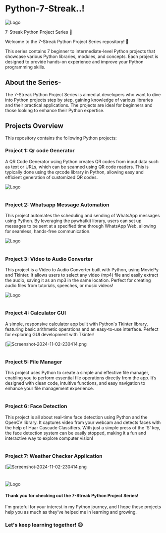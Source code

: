 
# Python-7-Streak..!

![Logo](https://i.postimg.cc/FzyCHwGc/main1.jpg)


7-Streak Python Project Series 🚀

Welcome to the 7-Streak Python Project Series repository! 🎉

This series contains 7 beginner to intermediate-level Python projects that showcase various Python libraries, modules, and concepts. Each project is designed to provide hands-on experience and improve your Python programming skills.

##  About the Series-

The 7-Streak Python Project Series is aimed at developers who want to dive into Python projects step by step, gaining knowledge of various libraries and their practical applications. The projects are ideal for beginners and those looking to enhance their Python expertise.

## Projects Overview
This repository contains the following Python projects:

### Project 1: Qr code Generator 
A QR Code Generator using Python creates QR codes from input data such as text or URLs, which can be scanned using QR code readers. This is typically done using the qrcode library in Python, allowing easy and efficient generation of customized QR codes.


![Logo](https://i.postimg.cc/nV6xKSq5/Screenshot-2024-10-24-143022.png)


#

### Project 2: Whatsapp Message Automation

This project automates the scheduling and sending of WhatsApp messages using Python. By leveraging the pywhatkit library, users can set up messages to be sent at a specified time through WhatsApp Web, allowing for seamless, hands-free communication.


![Logo](https://i.postimg.cc/sgF1r7SW/Whats-App-Image-2024-10-27-at-19-50-26-08977021.jpg)

#
### Project 3: Video to Audio Converter


This project is a Video to Audio Converter built with Python, using MoviePy and Tkinter. It allows users to select any video (mp4) file and easily extract the audio, saving it as an mp3 in the same location. Perfect for creating audio files from tutorials, speeches, or music videos!

![Logo](https://i.postimg.cc/ZRHK8dPq/img2.png)

#

### Project 4: Calculator GUI
A simple, responsive calculator app built with Python's Tkinter library, featuring basic arithmetic operations and an easy-to-use interface. Perfect for exploring GUI development with Tkinter!

[![Screenshot-2024-11-02-230414.png](https://i.postimg.cc/k4q1H9jL/Screenshot-2024-11-02-230414.png)

#

### Project 5: File Manager 
This project uses Python to create a simple and effective file manager, enabling you to perform essential file operations directly from the app. It’s designed with clean code, intuitive functions, and easy navigation to enhance your file management experience.

#

### Project 6: Face Detection
This project is all about real-time face detection using Python and the OpenCV library. It captures video from your webcam and detects faces with the help of Haar Cascade Classifiers. With just a simple press of the 'S' key, the face detection system can be easily stopped, making it a fun and interactive way to explore computer vision!
#

### Project 7: Weather Checker Application
[![Screenshot-2024-11-02-230414.png](https://i.postimg.cc/2jFMTc16/Screenshot-2024-11-16-110102.png)
#

#

# 

![Logo](https://getfullyfunded.com/wp-content/uploads/2015/12/thank-you-2-610x407.jpg)

#### Thank you for checking out the 7-Streak Python Project Series!
I'm grateful for your interest in my Python journey, and I hope these projects help you as much as they’ve helped me in learning and growing. 

### Let's keep learning together! 😊
